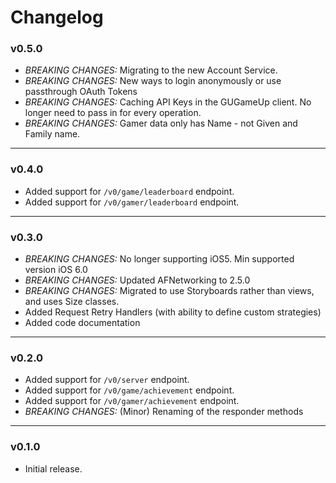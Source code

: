 Changelog
=========

### v0.5.0

* *BREAKING CHANGES:* Migrating to the new Account Service. 
* *BREAKING CHANGES:* New ways to login anonymously or use passthrough OAuth Tokens
* *BREAKING CHANGES:* Caching API Keys in the GUGameUp client. No longer need to pass in for every operation.
* *BREAKING CHANGES:* Gamer data only has Name - not Given and Family name.

---

### v0.4.0

* Added support for `/v0/game/leaderboard` endpoint.
* Added support for `/v0/gamer/leaderboard` endpoint.

---

### v0.3.0

* *BREAKING CHANGES:* No longer supporting iOS5. Min supported version iOS 6.0
* *BREAKING CHANGES:* Updated AFNetworking to 2.5.0
* *BREAKING CHANGES:* Migrated to use Storyboards rather than views, and uses Size classes.
* Added Request Retry Handlers (with ability to define custom strategies)
* Added code documentation

---

### v0.2.0

* Added support for `/v0/server` endpoint.
* Added support for `/v0/game/achievement` endpoint.
* Added support for `/v0/gamer/achievement` endpoint.
* *BREAKING CHANGES:* (Minor) Renaming of the responder methods

---

### v0.1.0

* Initial release.
